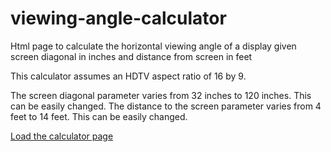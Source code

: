 # viewing-angle-calculator
Html page to calculate the horizontal viewing angle of a display given screen diagonal in inches and distance from screen in feet

This calculator assumes an HDTV aspect ratio of 16 by 9.

The screen diagonal parameter varies from 32 inches to 120 inches.  This can be easily changed.
The distance to the screen parameter varies from 4 feet to 14 feet.  This can be easily changed.

[Load the calculator page](./viewing_angle1.html)
